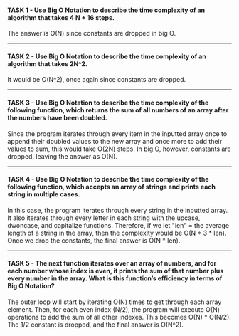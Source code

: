 #### TASK 1 - Use Big O Notation to describe the time complexity of an algorithm that takes 4 N + 16 steps.
The answer is O(N) since constants are dropped in big O.

---
#### TASK 2 - Use Big O Notation to describe the time complexity of an algorithm that takes 2N^2.
It would be O(N^2), once again since constants are dropped.

---
#### TASK 3 - Use Big O Notation to describe the time complexity of the following function, which returns the sum of all numbers of an array after the numbers have been doubled.
Since the program iterates through every item in the inputted array once to append their doubled values to the new array and once more to add their values to sum, this would take O(2N) steps. In big O, however, constants are dropped, leaving the answer as O(N).

---
#### TASK 4 - Use Big O Notation to describe the time complexity of the following function, which accepts an array of strings and prints each string in multiple cases.
In this case, the program iterates through every string in the inputted array. It also iterates through every letter in each string with the upcase, dwoncase, and capitalize functions. Therefore, if we let "len" = the average length of a string in the array, then the complexity would be O(N * 3 * len). Once we drop the constants, the final answer is O(N * len).

---
#### TASK 5 - The next function iterates over an array of numbers, and for each number whose index is even, it prints the sum of that number plus every number in the array. What is this function’s efficiency in terms of Big O Notation?
The outer loop will start by iterating O(N) times to get through each array element. Then, for each even index (N/2), the program will execute O(N) operations to add the sum of all other indexes. This becomes O(N) * O(N/2). The 1/2 constant is dropped, and the final answer is O(N^2).
